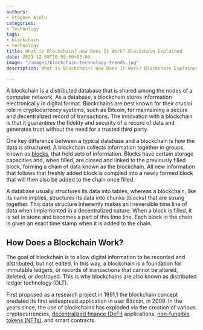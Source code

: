 ```yaml
---
authors:
- Stephen Ajulu
categories:
- Technology
tags:
- blockchain
- technology
title: What is Blockchain? How Does It Work? Blockchain Explained
date: 2021-12-08T16:59:00+03:00
image: "/images/blockchain-technology-trends.jpg"
description: What is Blockchain? How Does It Work? Blockchain Explained

---
```

A blockchain is a distributed database that is shared among the nodes of a computer network. As a database, a blockchain stores information electronically in digital format. Blockchains are best known for their crucial role in cryptocurrency systems, such as Bitcoin, for maintaining a secure and decentralized record of transactions. The innovation with a blockchain is that it guarantees the fidelity and security of a record of data and generates trust without the need for a trusted third party.

One key difference between a typical database and a blockchain is how the data is structured. A blockchain collects information together in groups, known as [blocks](https://www.investopedia.com/terms/b/block-bitcoin-block.asp), that hold sets of information. Blocks have certain storage capacities and, when filled, are closed and linked to the previously filled block, forming a chain of data known as the blockchain. All new information that follows that freshly added block is compiled into a newly formed block that will then also be added to the chain once filled.

A database usually structures its data into tables, whereas a blockchain, like its name implies, structures its data into chunks (blocks) that are strung together. This data structure inherently makes an irreversible time line of data when implemented in a decentralized nature. When a block is filled, it is set in stone and becomes a part of this time line. Each block in the chain is given an exact time stamp when it is added to the chain.

## How Does a Blockchain Work?

The goal of blockchain is to allow digital information to be recorded and distributed, but not edited. In this way, a blockchain is a foundation for immutable ledgers, or records of transactions that cannot be altered, deleted, or destroyed. This is why blockchains are also known as distributed ledger technology (DLT).

First proposed as a research project in 1991,1 the blockchain concept predated its first widespread application in use: Bitcoin, in 2009. In the years since, the use of blockchains has exploded via the creation of various cryptocurrencies, [decentralized finance (DeFi)](https://stephenajulu.com/blog/decentralized-finance-defined/) applications, [non-fungible tokens (NFTs)](https://stephenajulu.com/blog/what-are-nfts-non-fungible-tokens-explained/), and smart contracts.
